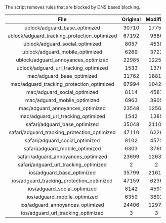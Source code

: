 The script removes rules that are blocked by DNS based blocking.


| File | Original | Modified |
|:----:|:-----:|:-----:|
| ublock/adguard_base_optimized | 30710 | 17756 |
| ublock/adguard_tracking_protection_optimized | 67192 | 9686 |
| ublock/adguard_social_optimized | 8057 | 4538 |
| ublock/adguard_mobile_optimized | 6269 | 3722 |
| ublock/adguard_annoyances_optimized | 22985 | 12255 |
| ublock/adguard_url_tracking_optimized | 1533 | 1376 |
| mac/adguard_base_optimized | 31762 | 18817 |
| mac/adguard_tracking_protection_optimized | 67994 | 10420 |
| mac/adguard_social_optimized | 8114 | 4587 |
| mac/adguard_mobile_optimized | 6963 | 3905 |
| mac/adguard_annoyances_optimized | 23548 | 12562 |
| mac/adguard_url_tracking_optimized | 1542 | 1385 |
| safari/adguard_base_optimized | 35048 | 21105 |
| safari/adguard_tracking_protection_optimized | 47110 | 6226 |
| safari/adguard_social_optimized | 8102 | 4572 |
| safari/adguard_mobile_optimized | 6303 | 3760 |
| safari/adguard_annoyances_optimized | 23699 | 12639 |
| safari/adguard_url_tracking_optimized | 2 | 2 |
| ios/adguard_base_optimized | 35799 | 21613 |
| ios/adguard_tracking_protection_optimized | 47159 | 6236 |
| ios/adguard_social_optimized | 8142 | 4593 |
| ios/adguard_mobile_optimized | 6359 | 3802 |
| ios/adguard_annoyances_optimized | 24406 | 12972 |
| ios/adguard_url_tracking_optimized | 3 | 3 |